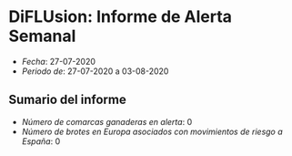 # DiFLUsion: Informe de Alerta Semanal 

 - *Fecha*: 27-07-2020
 - *Periodo de*: 27-07-2020 a 03-08-2020

## Sumario del informe 
 - *Número de comarcas ganaderas en alerta*: 0
 - *Número de brotes en Europa asociados con movimientos de riesgo a España*: 0